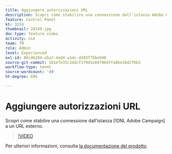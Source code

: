 ```yaml
---
title: Aggiungere autorizzazioni URL
description: Scopri come stabilire una connessione dall’istanza Adobe Campaign a un URL esterno.
feature: Control Panel
kt: 3259
thumbnail: 28149.jpg
doc-type: feature video
activity: use
team: TM
role: Admin
level: Experienced
exl-id: 86cdb284-a5a7-4ad4-a1dc-d203f75be948
source-git-commit: 1b1efe35c2ddcf379d1e847064ffa8be18d276b3
workflow-type: tm+mt
source-wordcount: '49'
ht-degree: 69%

---
```


# Aggiungere autorizzazioni URL

Scopri come stabilire una connessione dall’istanza [!DNL Adobe Campaign] a un URL esterno.

>[!VIDEO](https://video.tv.adobe.com/v/28149?quality=12&learn=0n)

Per ulteriori informazioni, consulta [la documentazione del prodotto](https://experienceleague.adobe.com/docs/control-panel/using/performance-monitoring/url-permissions.html).
